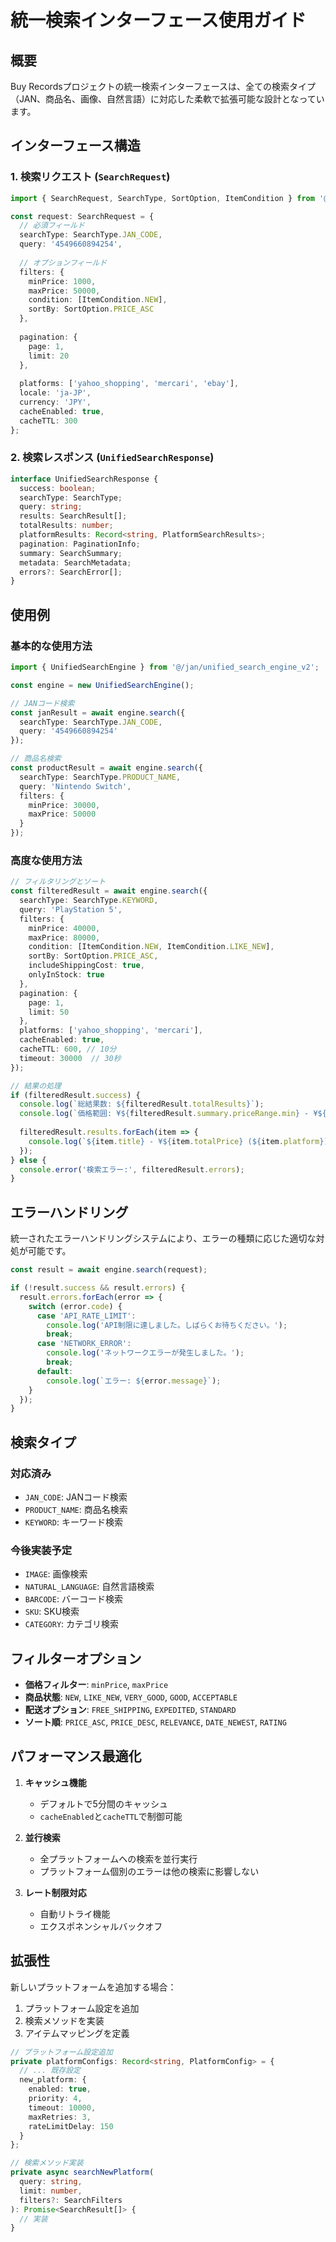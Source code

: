 # 統一検索インターフェース使用ガイド

## 概要

Buy Recordsプロジェクトの統一検索インターフェースは、全ての検索タイプ（JAN、商品名、画像、自然言語）に対応した柔軟で拡張可能な設計となっています。

## インターフェース構造

### 1. 検索リクエスト (`SearchRequest`)

```typescript
import { SearchRequest, SearchType, SortOption, ItemCondition } from '@/search/interfaces';

const request: SearchRequest = {
  // 必須フィールド
  searchType: SearchType.JAN_CODE,
  query: '4549660894254',
  
  // オプションフィールド
  filters: {
    minPrice: 1000,
    maxPrice: 50000,
    condition: [ItemCondition.NEW],
    sortBy: SortOption.PRICE_ASC
  },
  
  pagination: {
    page: 1,
    limit: 20
  },
  
  platforms: ['yahoo_shopping', 'mercari', 'ebay'],
  locale: 'ja-JP',
  currency: 'JPY',
  cacheEnabled: true,
  cacheTTL: 300
};
```

### 2. 検索レスポンス (`UnifiedSearchResponse`)

```typescript
interface UnifiedSearchResponse {
  success: boolean;
  searchType: SearchType;
  query: string;
  results: SearchResult[];
  totalResults: number;
  platformResults: Record<string, PlatformSearchResults>;
  pagination: PaginationInfo;
  summary: SearchSummary;
  metadata: SearchMetadata;
  errors?: SearchError[];
}
```

## 使用例

### 基本的な使用方法

```typescript
import { UnifiedSearchEngine } from '@/jan/unified_search_engine_v2';

const engine = new UnifiedSearchEngine();

// JANコード検索
const janResult = await engine.search({
  searchType: SearchType.JAN_CODE,
  query: '4549660894254'
});

// 商品名検索
const productResult = await engine.search({
  searchType: SearchType.PRODUCT_NAME,
  query: 'Nintendo Switch',
  filters: {
    minPrice: 30000,
    maxPrice: 50000
  }
});
```

### 高度な使用方法

```typescript
// フィルタリングとソート
const filteredResult = await engine.search({
  searchType: SearchType.KEYWORD,
  query: 'PlayStation 5',
  filters: {
    minPrice: 40000,
    maxPrice: 80000,
    condition: [ItemCondition.NEW, ItemCondition.LIKE_NEW],
    sortBy: SortOption.PRICE_ASC,
    includeShippingCost: true,
    onlyInStock: true
  },
  pagination: {
    page: 1,
    limit: 50
  },
  platforms: ['yahoo_shopping', 'mercari'],
  cacheEnabled: true,
  cacheTTL: 600, // 10分
  timeout: 30000  // 30秒
});

// 結果の処理
if (filteredResult.success) {
  console.log(`総結果数: ${filteredResult.totalResults}`);
  console.log(`価格範囲: ¥${filteredResult.summary.priceRange.min} - ¥${filteredResult.summary.priceRange.max}`);
  
  filteredResult.results.forEach(item => {
    console.log(`${item.title} - ¥${item.totalPrice} (${item.platform})`);
  });
} else {
  console.error('検索エラー:', filteredResult.errors);
}
```

## エラーハンドリング

統一されたエラーハンドリングシステムにより、エラーの種類に応じた適切な対処が可能です。

```typescript
const result = await engine.search(request);

if (!result.success && result.errors) {
  result.errors.forEach(error => {
    switch (error.code) {
      case 'API_RATE_LIMIT':
        console.log('API制限に達しました。しばらくお待ちください。');
        break;
      case 'NETWORK_ERROR':
        console.log('ネットワークエラーが発生しました。');
        break;
      default:
        console.log(`エラー: ${error.message}`);
    }
  });
}
```

## 検索タイプ

### 対応済み
- `JAN_CODE`: JANコード検索
- `PRODUCT_NAME`: 商品名検索
- `KEYWORD`: キーワード検索

### 今後実装予定
- `IMAGE`: 画像検索
- `NATURAL_LANGUAGE`: 自然言語検索
- `BARCODE`: バーコード検索
- `SKU`: SKU検索
- `CATEGORY`: カテゴリ検索

## フィルターオプション

- **価格フィルター**: `minPrice`, `maxPrice`
- **商品状態**: `NEW`, `LIKE_NEW`, `VERY_GOOD`, `GOOD`, `ACCEPTABLE`
- **配送オプション**: `FREE_SHIPPING`, `EXPEDITED`, `STANDARD`
- **ソート順**: `PRICE_ASC`, `PRICE_DESC`, `RELEVANCE`, `DATE_NEWEST`, `RATING`

## パフォーマンス最適化

1. **キャッシュ機能**
   - デフォルトで5分間のキャッシュ
   - `cacheEnabled`と`cacheTTL`で制御可能

2. **並行検索**
   - 全プラットフォームへの検索を並行実行
   - プラットフォーム個別のエラーは他の検索に影響しない

3. **レート制限対応**
   - 自動リトライ機能
   - エクスポネンシャルバックオフ

## 拡張性

新しいプラットフォームを追加する場合：

1. プラットフォーム設定を追加
2. 検索メソッドを実装
3. アイテムマッピングを定義

```typescript
// プラットフォーム設定追加
private platformConfigs: Record<string, PlatformConfig> = {
  // ... 既存設定
  new_platform: {
    enabled: true,
    priority: 4,
    timeout: 10000,
    maxRetries: 3,
    rateLimitDelay: 150
  }
};

// 検索メソッド実装
private async searchNewPlatform(
  query: string,
  limit: number,
  filters?: SearchFilters
): Promise<SearchResult[]> {
  // 実装
}
```